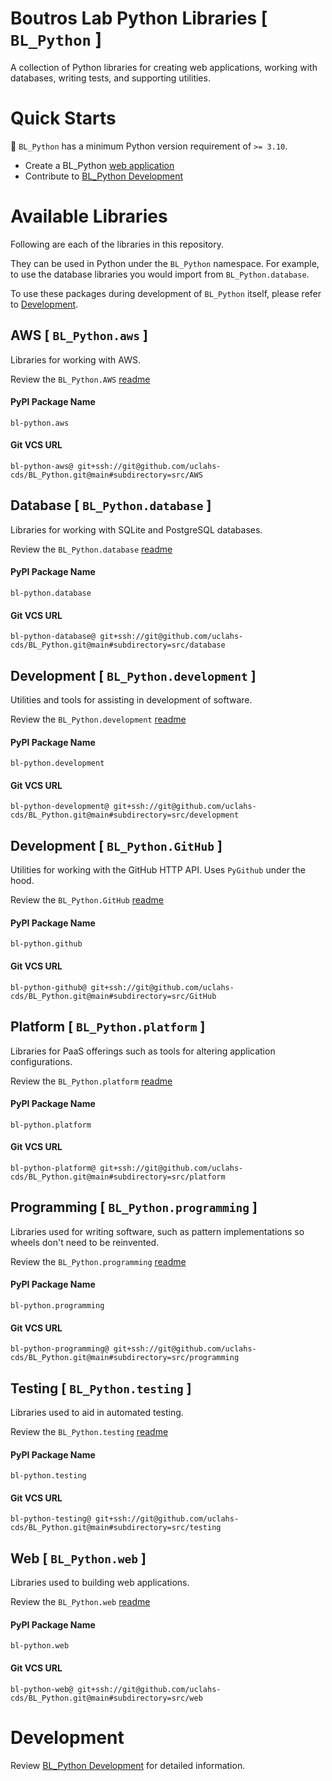 # Boutros Lab Python Libraries [ `BL_Python` ]

A collection of Python libraries for creating web applications, working with databases, writing tests, and supporting utilities.

# Quick Starts

**🚩** `BL_Python` has a minimum Python version requirement of `>= 3.10`.

* Create a BL_Python [web application](src/web/README.md)
* Contribute to [BL_Python Development](https://github.com/uclahs-cds/BL_Python/wiki/BL_Python-Development)


# Available Libraries

Following are each of the libraries in this repository.

They can be used in Python under the `BL_Python` namespace. For example, to use the database libraries you would import from `BL_Python.database`.

To use these packages during development of `BL_Python` itself, please refer to [Development](#development).

## AWS [ `BL_Python.aws` ]
Libraries for working with AWS.

Review the `BL_Python.AWS` [readme](src/AWS/README.md)

#### PyPI Package Name
`bl-python.aws`

#### Git VCS URL
`bl-python-aws@ git+ssh://git@github.com/uclahs-cds/BL_Python.git@main#subdirectory=src/AWS`

## Database [ `BL_Python.database` ]
Libraries for working with SQLite and PostgreSQL databases.

Review the `BL_Python.database` [readme](src/database/README.md)

#### PyPI Package Name
`bl-python.database`

#### Git VCS URL
`bl-python-database@ git+ssh://git@github.com/uclahs-cds/BL_Python.git@main#subdirectory=src/database`

## Development [ `BL_Python.development` ]
Utilities and tools for assisting in development of software.

Review the `BL_Python.development` [readme](src/development/README.md)

#### PyPI Package Name
`bl-python.development`

#### Git VCS URL
`bl-python-development@ git+ssh://git@github.com/uclahs-cds/BL_Python.git@main#subdirectory=src/development`

## Development [ `BL_Python.GitHub` ]
Utilities for working with the GitHub HTTP API. Uses `PyGithub` under the hood.

Review the `BL_Python.GitHub` [readme](src/GitHub/README.md)

#### PyPI Package Name
`bl-python.github`

#### Git VCS URL
`bl-python-github@ git+ssh://git@github.com/uclahs-cds/BL_Python.git@main#subdirectory=src/GitHub`

## Platform [ `BL_Python.platform` ]
Libraries for PaaS offerings such as tools for altering application configurations.

Review the `BL_Python.platform` [readme](src/platform/README.md)

#### PyPI Package Name
`bl-python.platform`

#### Git VCS URL
`bl-python-platform@ git+ssh://git@github.com/uclahs-cds/BL_Python.git@main#subdirectory=src/platform`

## Programming [ `BL_Python.programming` ]
Libraries used for writing software, such as pattern implementations so wheels don't need to be reinvented.

Review the `BL_Python.programming` [readme](src/programming/README.md)

#### PyPI Package Name
`bl-python.programming`

#### Git VCS URL
`bl-python-programming@ git+ssh://git@github.com/uclahs-cds/BL_Python.git@main#subdirectory=src/programming`

## Testing [ `BL_Python.testing` ]
Libraries used to aid in automated testing.

Review the `BL_Python.testing` [readme](src/testing/README.md)

#### PyPI Package Name
`bl-python.testing`

#### Git VCS URL
`bl-python-testing@ git+ssh://git@github.com/uclahs-cds/BL_Python.git@main#subdirectory=src/testing`

## Web [ `BL_Python.web` ]
Libraries used to building web applications.

Review the `BL_Python.web` [readme](src/web/README.md)

#### PyPI Package Name
`bl-python.web`

#### Git VCS URL
`bl-python-web@ git+ssh://git@github.com/uclahs-cds/BL_Python.git@main#subdirectory=src/web`

# Development

Review [BL_Python Development](https://github.com/uclahs-cds/BL_Python/wiki/BL_Python-Development) for detailed information.
